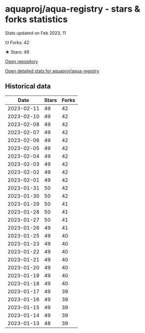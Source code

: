 # aquaproj/aqua-registry - stars & forks statistics

Stats updated on Feb 2023, 11

☋ Forks: 42

★ Stars: 49

[Open repository](https://github.com/aquaproj/aqua-registry)

[Open detailed stats for aquaproj/aqua-registry](https://reviewgithub.com/rep/aquaproj/aqua-registry)

## Historical data
| Date | Stars | Forks |
|------|-------|-------|
| 2023-02-11 | 49 | 42 | 
| 2023-02-10 | 49 | 42 | 
| 2023-02-08 | 49 | 42 | 
| 2023-02-07 | 49 | 42 | 
| 2023-02-06 | 49 | 42 | 
| 2023-02-05 | 49 | 42 | 
| 2023-02-04 | 49 | 42 | 
| 2023-02-03 | 49 | 42 | 
| 2023-02-02 | 49 | 42 | 
| 2023-02-01 | 49 | 42 | 
| 2023-01-31 | 50 | 42 | 
| 2023-01-30 | 50 | 42 | 
| 2023-01-29 | 50 | 41 | 
| 2023-01-28 | 50 | 41 | 
| 2023-01-27 | 50 | 41 | 
| 2023-01-26 | 49 | 41 | 
| 2023-01-25 | 49 | 40 | 
| 2023-01-23 | 49 | 40 | 
| 2023-01-22 | 49 | 40 | 
| 2023-01-21 | 49 | 40 | 
| 2023-01-20 | 49 | 40 | 
| 2023-01-19 | 49 | 40 | 
| 2023-01-18 | 49 | 40 | 
| 2023-01-17 | 49 | 39 | 
| 2023-01-16 | 49 | 39 | 
| 2023-01-15 | 49 | 39 | 
| 2023-01-14 | 49 | 39 | 
| 2023-01-13 | 48 | 39 | 

